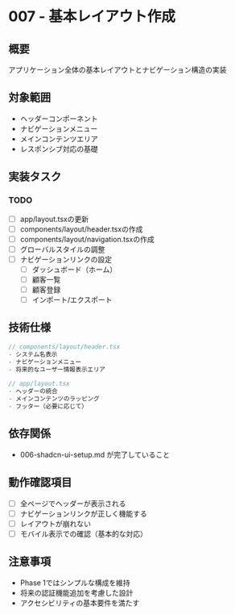 # 007 - 基本レイアウト作成

## 概要
アプリケーション全体の基本レイアウトとナビゲーション構造の実装

## 対象範囲
- ヘッダーコンポーネント
- ナビゲーションメニュー
- メインコンテンツエリア
- レスポンシブ対応の基礎

## 実装タスク

### TODO
- [ ] app/layout.tsxの更新
- [ ] components/layout/header.tsxの作成
- [ ] components/layout/navigation.tsxの作成
- [ ] グローバルスタイルの調整
- [ ] ナビゲーションリンクの設定
  - [ ] ダッシュボード（ホーム）
  - [ ] 顧客一覧
  - [ ] 顧客登録
  - [ ] インポート/エクスポート

## 技術仕様
```typescript
// components/layout/header.tsx
- システム名表示
- ナビゲーションメニュー
- 将来的なユーザー情報表示エリア

// app/layout.tsx
- ヘッダーの統合
- メインコンテンツのラッピング
- フッター（必要に応じて）
```

## 依存関係
- 006-shadcn-ui-setup.md が完了していること

## 動作確認項目
- [ ] 全ページでヘッダーが表示される
- [ ] ナビゲーションリンクが正しく機能する
- [ ] レイアウトが崩れない
- [ ] モバイル表示での確認（基本的な対応）

## 注意事項
- Phase 1ではシンプルな構成を維持
- 将来の認証機能追加を考慮した設計
- アクセシビリティの基本要件を満たす
